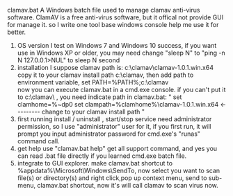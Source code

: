 clamav.bat
A Windows batch file used to manage clamav anti-virus software.
ClamAV is a free anti-virus software, but it offical not provide GUI for manage it. so I write one tool base windows console help me use it for better.

1.  OS version
   I test on Windows 7 and Windows 10 success, if you want use in Windows XP or older, you may need change "sleep N" to "ping -n N 127.0.0.1>NUL" to sleep N second
3. installation
   I suppose clamav path is: c:\clamav\clamav-1.0.1.win.x64\
   copy it to your clamav install path c:\clamav\, then add path to environment variable, set PATH=%PATH%;c:\clamav\
   now you can execute clamav.bat in a cmd.exe console.
   if you can't put it to c:\clamav\ , you need indicate path in clamav.bat:
   "
   set clamhome=%~dp0
   set clampath=%clamhome%\clamav-1.0.1.win.x64   <--------- change to your clamav install path
   "
4. first running
   install / uninstall , start/stop service need administrator permission, so I use "administrator" user for it, if you first run, it will prompt you input administrator password for cmd.exe's "runas" command call.
5. get help
    use "clamav.bat help" get all support command, and yes you can read .bat file directly if you learned cmd.exe batch file.
6. integrate to GUI explorer.
   make clamav.bat shortcut to %appdata%\Microsoft\Windows\SendTo, now select you want to scan file(s) or directory(s) and right click,pop up context menu, send to sub-menu, clamav.bat shortcut, now it's will call clamav to scan virus now.
   
